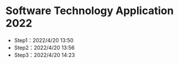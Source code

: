 # Software Technology Application 2022
- Step1：2022/4/20 13:50
- Step2：2022/4/20 13:56
- Step3：2022/4/20 14:23
